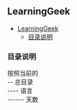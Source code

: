 ## LearningGeek
* [LearningGeek](#LearningGeek)
  * [目录说明](#目录说明)

 ### 目录说明
  按照当前的  
  -- 总目录  
  ---- 语言  
  ------ 天数

  